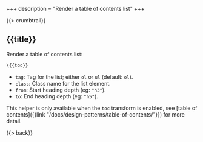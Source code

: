 +++
description = "Render a table of contents list"
+++

{{> crumbtrail}}

## {{title}}

Render a table of contents list:

```handlebars
\{{toc}}
```

* `tag`: Tag for the list; either `ol` or `ul` (default: `ol`).
* `class`: Class name for the list element.
* `from`: Start heading depth (eg: `"h3"`).
* `to`: End heading depth (eg: `"h5"`).

This helper is only available when the `toc` transform is enabled, see [table of contents]({{link "/docs/design-patterns/table-of-contents/"}}) for more detail.

{{> back}}
